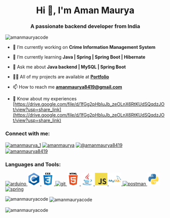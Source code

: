 <h1 align="center">Hi 👋, I'm Aman Maurya</h1>
<h3 align="center">A passionate backend developer from India</h3>

<p align="left"> <img src="https://komarev.com/ghpvc/?username=amanmauryacode&label=Profile%20views&color=0e75b6&style=flat" alt="amanmauryacode" /> </p>

- 🔭 I’m currently working on **Crime Information Management System**

- 🌱 I’m currently learning **Java | Spring | Spring Boot | Hibernate**

- 💬 Ask me about **Java backend | MySQL | Spring Boot**

- 👨‍💻 All of my projects are available at **[Portfolio](https://Amanmauryacode.github.io/)**

- 📫 How to reach me **amanmaurya8419@gmail.com**

- 📄 Know about my experiences [https://drive.google.com/file/d/1fGg2pHbluJb_zeOLnX6RtKUdSQqdzJOt/view?usp=share_link](https://drive.google.com/file/d/1fGg2pHbluJb_zeOLnX6RtKUdSQqdzJOt/view?usp=share_link)

<h3 align="left">Connect with me:</h3>
<p align="left">
<a href="https://twitter.com/amanmaurya_1" target="blank"><img align="center" src="https://raw.githubusercontent.com/rahuldkjain/github-profile-readme-generator/master/src/images/icons/Social/twitter.svg" alt="amanmaurya_1" height="30" width="40" /></a>
<a href="https://linkedin.com/in/amanmaurya" target="blank"><img align="center" src="https://raw.githubusercontent.com/rahuldkjain/github-profile-readme-generator/master/src/images/icons/Social/linked-in-alt.svg" alt="amanmaurya" height="30" width="40" /></a>
<a href="https://www.hackerrank.com/@amanmaurya8419" target="blank"><img align="center" src="https://raw.githubusercontent.com/rahuldkjain/github-profile-readme-generator/master/src/images/icons/Social/hackerrank.svg" alt="@amanmaurya8419" height="30" width="40" /></a>
<a href="https://www.leetcode.com/amanmaurya8419" target="blank"><img align="center" src="https://raw.githubusercontent.com/rahuldkjain/github-profile-readme-generator/master/src/images/icons/Social/leet-code.svg" alt="amanmaurya8419" height="30" width="40" /></a>
</p>

<h3 align="left">Languages and Tools:</h3>
<p align="left"> <a href="https://www.arduino.cc/" target="_blank" rel="noreferrer"> <img src="https://cdn.worldvectorlogo.com/logos/arduino-1.svg" alt="arduino" width="40" height="40"/> </a> <a href="https://www.cprogramming.com/" target="_blank" rel="noreferrer"> <img src="https://raw.githubusercontent.com/devicons/devicon/master/icons/c/c-original.svg" alt="c" width="40" height="40"/> </a> <a href="https://www.w3schools.com/css/" target="_blank" rel="noreferrer"> <img src="https://raw.githubusercontent.com/devicons/devicon/master/icons/css3/css3-original-wordmark.svg" alt="css3" width="40" height="40"/> </a>  <a href="https://git-scm.com/" target="_blank" rel="noreferrer"> <img src="https://www.vectorlogo.zone/logos/git-scm/git-scm-icon.svg" alt="git" width="40" height="40"/> </a> <a href="https://www.w3.org/html/" target="_blank" rel="noreferrer"> <img src="https://raw.githubusercontent.com/devicons/devicon/master/icons/html5/html5-original-wordmark.svg" alt="html5" width="40" height="40"/> </a> <a href="https://www.java.com" target="_blank" rel="noreferrer"> <img src="https://raw.githubusercontent.com/devicons/devicon/master/icons/java/java-original.svg" alt="java" width="40" height="40"/> </a> <a href="https://developer.mozilla.org/en-US/docs/Web/JavaScript" target="_blank" rel="noreferrer"> <img src="https://raw.githubusercontent.com/devicons/devicon/master/icons/javascript/javascript-original.svg" alt="javascript" width="40" height="40"/> </a> <a href="https://www.mysql.com/" target="_blank" rel="noreferrer"> <img src="https://raw.githubusercontent.com/devicons/devicon/master/icons/mysql/mysql-original-wordmark.svg" alt="mysql" width="40" height="40"/> </a> <a href="https://postman.com" target="_blank" rel="noreferrer"> <img src="https://www.vectorlogo.zone/logos/getpostman/getpostman-icon.svg" alt="postman" width="40" height="40"/> </a> <a href="https://www.python.org" target="_blank" rel="noreferrer"> <img src="https://raw.githubusercontent.com/devicons/devicon/master/icons/python/python-original.svg" alt="python" width="40" height="40"/> </a> <a href="https://spring.io/" target="_blank" rel="noreferrer"> <img src="https://www.vectorlogo.zone/logos/springio/springio-icon.svg" alt="spring" width="40" height="40"/> </a> </p>

<p><img align="left" src="https://github-readme-stats.vercel.app/api/top-langs?username=amanmauryacode&show_icons=true&locale=en&layout=compact" alt="amanmauryacode" /></p>

<p>&nbsp;<img align="center" src="https://github-readme-stats.vercel.app/api?username=amanmauryacode&show_icons=true&locale=en" alt="amanmauryacode" /></p>

<p><img align="center" src="https://github-readme-streak-stats.herokuapp.com/?user=amanmauryacode&" alt="amanmauryacode" /></p>
